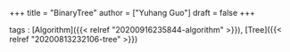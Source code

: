 +++
title = "BinaryTree"
author = ["Yuhang Guo"]
draft = false
+++

tags
: [Algorithm]({{< relref "20200916235844-algorithm" >}}), [Tree]({{< relref "20200813232106-tree" >}})
